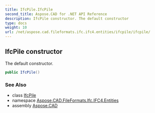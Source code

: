 ```yaml
---
title: IfcPile.IfcPile
second_title: Aspose.CAD for .NET API Reference
description: IfcPile constructor. The default constructor
type: docs
weight: 10
url: /net/aspose.cad.fileformats.ifc.ifc4.entities/ifcpile/ifcpile/
---
```

## IfcPile constructor

The default constructor.

```csharp
public IfcPile()
```

### See Also

* class [IfcPile](../)
* namespace [Aspose.CAD.FileFormats.Ifc.IFC4.Entities](../../ifcpile/)
* assembly [Aspose.CAD](../../../)


